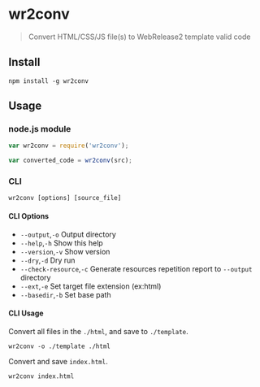 # wr2conv

> Convert HTML/CSS/JS file(s) to WebRelease2 template valid code

## Install

`npm install -g wr2conv`

## Usage

### node.js module
```js
var wr2conv = require('wr2conv');

var converted_code = wr2conv(src);
```

### CLI
```
wr2conv [options] [source_file]
```

#### CLI Options
* `--output`,`-o` Output directory
* `--help`,`-h` Show this help
* `--version`,`-v` Show version
* `--dry`,`-d` Dry run
* `--check-resource`,`-c` Generate resources repetition report to `--output` directory
* `--ext`,`-e` Set target file extension (ex:html)
* `--basedir`,`-b` Set base path 

#### CLI Usage
Convert all files in the `./html`, and save to `./template`.

```
wr2conv -o ./template ./html
```

Convert and save `index.html`.

```
wr2conv index.html
```
